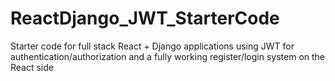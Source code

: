 # ReactDjango_JWT_StarterCode

Starter code for full stack React + Django applications using JWT for authentication/authorization and a fully working register/login system on the React side


